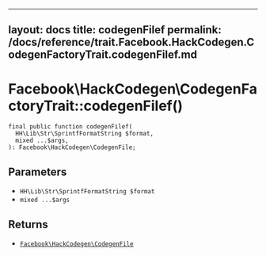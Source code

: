
***

layout: docs
title: codegenFilef
permalink: /docs/reference/trait.Facebook.HackCodegen.CodegenFactoryTrait.codegenFilef.md
---







# Facebook\\HackCodegen\\CodegenFactoryTrait::codegenFilef()




``` Hack
final public function codegenFilef(
  HH\Lib\Str\SprintfFormatString $format,
  mixed ...$args,
): Facebook\HackCodegen\CodegenFile;
```




## Parameters




+ ` HH\Lib\Str\SprintfFormatString $format `
+ ` mixed ...$args `




## Returns




* [` Facebook\HackCodegen\CodegenFile `](<class.Facebook.HackCodegen.CodegenFile.md>)